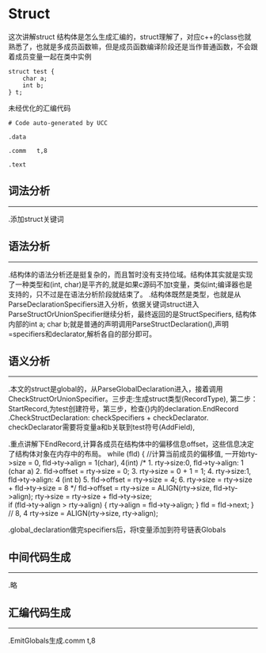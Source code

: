 # Struct
这次讲解struct 结构体是怎么生成汇编的，struct理解了，对应c++的class也就熟悉了，也就是多成员函数嘛，但是成员函数编译阶段还是当作普通函数，不会跟着成员变量一起在类中实例
```
struct test {
	char a;
	int b;
} t;
```
未经优化的汇编代码
```
# Code auto-generated by UCC

.data

.comm   t,8

.text
```

## 词法分析
---
.添加struct关键词

## 语法分析
---
.结构体的语法分析还是挺复杂的，而且暂时没有支持位域。结构体其实就是实现了一种类型和(int, char)是平齐的,就是如果c源码不加t变量，类似int;编译器也是支持的，只不过是在语法分析阶段就结束了。
.结构体既然是类型，也就是从ParseDeclarationSpecifiers进入分析，依据关键词struct进入ParseStructOrUnionSpecifier继续分析，最终返回的是StructSpecifiers, 结构体内部的int a; char b;就是普通的声明调用ParseStructDeclaration(),声明=specifiers和declarator,解析各自的部分即可。

## 语义分析
---
.本文的struct是global的，从ParseGlobalDeclaration进入，接着调用CheckStructOrUnionSpecifier。三步走:生成struct类型(RecordType), 第二步：StartRecord,为test创建符号，第三步，检查{}内的declaration.EndRecord
.CheckStructDeclaration: checkSpecifiers + checkDeclarator. checkDeclarator需要将变量a和b关联到test符号(AddField),

.重点讲解下EndRecord,计算各成员在结构体中的偏移信息offset，这些信息决定了结构体对象在内存中的布局。
        while (fld) {
            //计算当前成员的偏移值, 一开始rty->size = 0, fld->ty->align = 1(char), 4(int)
            /* 
            1. rty->size:0, fld->ty->align: 1 (char a)
            2. fld->offset = rty->size = 0;
            3. rty->size = 0 + 1 = 1;
            4. rty->size:1, fld->ty->align: 4 (int b)
            5. fld->offset = rty->size = 4;
            6. rty->size = rty->size + fld->ty->size = 8
            */
 			fld->offset = rty->size = ALIGN(rty->size, fld->ty->align);
 			rty->size = rty->size + fld->ty->size;		
 			if (fld->ty->align > rty->align) {
 				rty->align = fld->ty->align;
 			}
 			fld = fld->next;
 		}
        // 8, 4
        rty->size = ALIGN(rty->size, rty->align);

.global_declaration做完specifiers后，将t变量添加到符号链表Globals

## 中间代码生成
---
.略

## 汇编代码生成
---
.EmitGlobals生成.comm t,8


